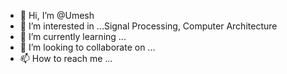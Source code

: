 - 👋 Hi, I’m @Umesh
- 👀 I’m interested in ...Signal Processing, Computer Architecture
- 🌱 I’m currently learning ...
- 💞️ I’m looking to collaborate on ...
- 📫 How to reach me ...

<!---
UmeshDeshmukh/UmeshDeshmukh is a ✨ special ✨ repository because its `README.md` (this file) appears on your GitHub profile.
You can click the Preview link to take a look at your changes.
--->
